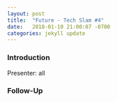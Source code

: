 ```yaml
---
layout: post
title:  "Future - Tech Slam #4"
date:   2018-01-10 21:00:07 -0700
categories: jekyll update
---
```


### Introduction

Presenter: all

### Follow-Up


